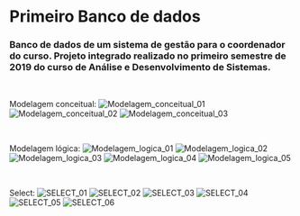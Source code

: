 # Primeiro Banco de dados

### Banco de dados de um sistema de gestão para o coordenador do curso. Projeto integrado realizado no primeiro semestre de 2019 do curso de Análise e Desenvolvimento de Sistemas.

<br>

Modelagem conceitual:
![Modelagem_conceitual_01](https://github.com/RaphaelMolina/Projeto_banco_de_dados_01/blob/main/Modelagem_conceitual_01.JPG)
![Modelagem_conceitual_02](https://github.com/RaphaelMolina/Projeto_banco_de_dados_01/blob/main/Modelagem_conceitual_02.JPG)
![Modelagem_conceitual_03](https://github.com/RaphaelMolina/Projeto_banco_de_dados_01/blob/main/Modelagem_conceitual_03.JPG)

<br>

Modelagem lógica:
![Modelagem_logica_01](https://github.com/RaphaelMolina/Projeto_banco_de_dados_01/blob/main/Modelagem_logica_01.JPG)
![Modelagem_logica_02](https://github.com/RaphaelMolina/Projeto_banco_de_dados_01/blob/main/Modelagem_logica_02.JPG)
![Modelagem_logica_03](https://github.com/RaphaelMolina/Projeto_banco_de_dados_01/blob/main/Modelagem_logica_03.JPG)
![Modelagem_logica_04](https://github.com/RaphaelMolina/Projeto_banco_de_dados_01/blob/main/Modelagem_logica_04.JPG)
![Modelagem_logica_05](https://github.com/RaphaelMolina/Projeto_banco_de_dados_01/blob/main/Modelagem_logica_05.JPG)

<br>

Select:
![SELECT_01](https://github.com/RaphaelMolina/Projeto_banco_de_dados_01/blob/main/SELECT_01.JPG)
![SELECT_02](https://github.com/RaphaelMolina/Projeto_banco_de_dados_01/blob/main/SELECT_02.JPG)
![SELECT_03](https://github.com/RaphaelMolina/Projeto_banco_de_dados_01/blob/main/SELECT_03.JPG)
![SELECT_04](https://github.com/RaphaelMolina/Projeto_banco_de_dados_01/blob/main/SELECT_04.JPG)
![SELECT_05](https://github.com/RaphaelMolina/Projeto_banco_de_dados_01/blob/main/SELECT_05.JPG)
![SELECT_06](https://github.com/RaphaelMolina/Projeto_banco_de_dados_01/blob/main/SELECT_06.JPG)
